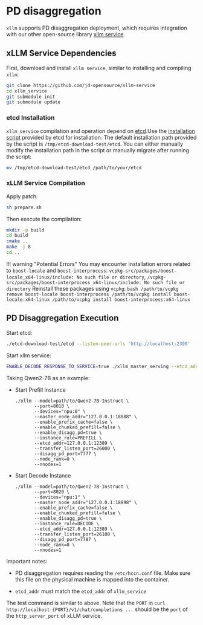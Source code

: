 # PD disaggregation

`xllm` supports PD disaggregation deployment, which requires integration with our other open-source library [xllm service](https://github.com/jd-opensource/xllm-service).

## xLLM Service Dependencies

First, download and install `xllm service`, similar to installing and compiling `xllm`:
```bash
git clone https://github.com/jd-opensource/xllm-service
cd xllm_service
git submodule init
git submodule update
```


### etcd Installation

`xllm_service` compilation and operation depend on [etcd](https://github.com/etcd-io/etcd).Use the [installation script](https://github.com/etcd-io/etcd/releases) provided by etcd for installation. The default installation path provided by the script is `/tmp/etcd-download-test/etcd`. You can either manually modify the installation path in the script or manually migrate after running the script:
```bash
mv /tmp/etcd-download-test/etcd /path/to/your/etcd
```

### xLLM Service Compilation
Apply patch:
```bash
sh prepare.sh
```
Then execute the compilation:
```bash
mkdir -p build
cd build
cmake ..
make -j 8
cd ..
```

!!! warning "Potential Errors"
    You may encounter installation errors related to `boost-locale` and `boost-interprocess`: `vcpkg-src/packages/boost-locale_x64-linux/include: No such file or directory`, `/vcpkg-src/packages/boost-interprocess_x64-linux/include: No such file or directory`
    Reinstall these packages using `vcpkg`:
    ```bash
    /path/to/vcpkg remove boost-locale boost-interprocess
    /path/to/vcpkg install boost-locale:x64-linux
    /path/to/vcpkg install boost-interprocess:x64-linux
    ```

## PD Disaggregation Execution

Start etcd:
```bash 
./etcd-download-test/etcd --listen-peer-urls 'http://localhost:2390'  --listen-client-urls 'http://localhost:2389' --advertise-client-urls 'http://localhost:2391'
```

Start xllm service:
```bash
ENABLE_DECODE_RESPONSE_TO_SERVICE=true ./xllm_master_serving --etcd_addr="127.0.0.1:12389" --http_server_port 28888 --rpc_server_port 28889 --tokenizer_path=/path/to/tokenizer_config_dir/
```

Taking Qwen2-7B as an example:

- Start Prefill Instance
    ``` shell linenums="1" hl_lines="3 9 10"
    ./xllm --model=path/to/Qwen2-7B-Instruct \
           --port=8010 \
           --devices="npu:0" \
           --master_node_addr="127.0.0.1:18888" \
           --enable_prefix_cache=false \
           --enable_chunked_prefill=false \
           --enable_disagg_pd=true \
           --instance_role=PREFILL \
           --etcd_addr=127.0.0.1:12389 \
           --transfer_listen_port=26000 \
           --disagg_pd_port=7777 \
           --node_rank=0 \
           --nnodes=1
    ```
- Start Decode Instance 
    ``` shell linenums="1" hl_lines="3 9 10"
    ./xllm --model=path/to/Qwen2-7B-Instruct \
           --port=8020 \
           --devices="npu:1" \
           --master_node_addr="127.0.0.1:18898" \
           --enable_prefix_cache=false \
           --enable_chunked_prefill=false \
           --enable_disagg_pd=true \
           --instance_role=DECODE \
           --etcd_addr=127.0.0.1:12389 \
           --transfer_listen_port=26100 \
           --disagg_pd_port=7787 \
           --node_rank=0 \
           --nnodes=1
    ```

Important notes:

- PD disaggregation requires reading the `/etc/hccn.conf` file. Make sure this file on the physical machine is mapped into the container.

- `etcd_addr` must match the `etcd_addr` of `xllm_service`

The test command is similar to above. Note that the `PORT` in `curl http://localhost:{PORT}/v1/chat/completions ...` should be the `port` of the `http_server_port` of xLLM service.
